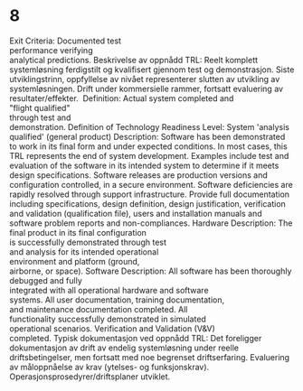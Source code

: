 # 8

Exit Criteria: Documented test  
performance verifying  
analytical predictions.
Beskrivelse av oppnådd TRL: Reelt komplett systemløsning ferdigstilt og kvalifisert gjennom test og demonstrasjon. Siste utviklingstrinn, oppfyllelse av nivået representerer slutten av utvikling av systemløsningen. Drift under kommersielle rammer, fortsatt evaluering av resultater/effekter. 
Definition: Actual system completed and  
"flight qualified"  
through test and  
demonstration.
Definition of Technology Readiness Level: System 'analysis qualified' (general product)
Description: Software has been demonstrated to work in its final form and under expected conditions. In most cases, this TRL represents the end of system development. Examples include test and evaluation of the software in its intended system to determine if it meets design specifications. Software releases are production versions and configuration controlled, in a secure environment. Software deficiencies are rapidly resolved through support infrastructure. Provide full documentation including specifications, design definition, design justification, verification and validation (qualification file), users and installation manuals and software problem reports and non-compliances.
Hardware Description: The final product in its final configuration  
is successfully demonstrated through test  
and analysis for its intended operational  
environment and platform (ground,  
airborne, or space).
Software Description: All software has been thoroughly debugged and fully  
integrated with all operational hardware and software  
systems. All user documentation, training documentation,  
and maintenance documentation completed. All  
functionality successfully demonstrated in simulated  
operational scenarios. Verification and Validation (V&V)  
completed.
Typisk dokumentasjon ved oppnådd TRL: Det foreligger dokumentasjon av drift av endelig systemløsning under reelle driftsbetingelser, men fortsatt med noe begrenset driftserfaring. Evaluering av måloppnåelse av krav (ytelses- og funksjonskrav). Operasjonsprosedyrer/driftsplaner utviklet.